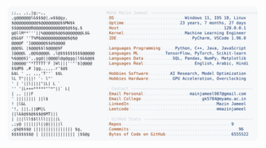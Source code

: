 <picture>
  <source srcset="https://raw.githubusercontent.com/mmazinjameel/mmazinjameel/main/dark_mode.svg?v=1751494210" media="(prefers-color-scheme: dark)">
  <img src="https://raw.githubusercontent.com/mmazinjameel/mmazinjameel/main/light_mode.svg?v=1751494210">
</picture>
